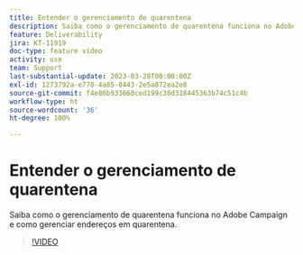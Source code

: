 ```yaml
---
title: Entender o gerenciamento de quarentena
description: Saiba como o gerenciamento de quarentena funciona no Adobe Campaign e como gerenciar endereços em quarentena.
feature: Deliverability
jira: KT-11919
doc-type: feature video
activity: use
team: Support
last-substantial-update: 2023-03-28T00:00:00Z
exl-id: 1273792a-e778-4a85-8443-2e5a872ea2e8
source-git-commit: f4e86b933660ced199c30d318445363b74c51c4b
workflow-type: ht
source-wordcount: '36'
ht-degree: 100%

---
```


# Entender o gerenciamento de quarentena

Saiba como o gerenciamento de quarentena funciona no Adobe Campaign e como gerenciar endereços em quarentena.

>[!VIDEO](https://video.tv.adobe.com/v/3415818?quality=12&learn=on)
